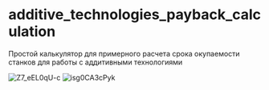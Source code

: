 ﻿# additive_technologies_payback_calculation

Простой калькулятор для примерного расчета срока окупаемости станков для работы с аддитивными технологиями

![Z7_eEL0qU-c](https://github.com/Leon200211/additive_technologies_payback_calculation/assets/91278041/ce2bd10c-a436-4abf-8ce0-80133b5daea2)
![isg0CA3cPyk](https://github.com/Leon200211/additive_technologies_payback_calculation/assets/91278041/de99a3f5-8628-47cb-b266-ede56efc8bc8)
